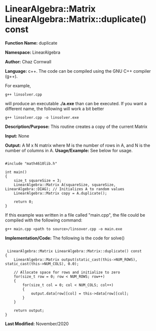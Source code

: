 # LinearAlgebra::Matrix LinearAlgebra::Matrix::duplicate() const

**Function Name:**           duplicate

**Namespace:**               LinearAlgebra

**Author:** Chaz Cornwall

**Language:** c++. The code can be compiled using the GNU C++ compiler (g++).

For example,

    g++ linsolver.cpp 

will produce an executable **./a.exe** than can be executed. If you want a different name, the following will work a bit
better

    g++ linsolver.cpp -o linsolver.exe

**Description/Purpose:** This routine creates a copy of the current Matrix

**Input:** None

**Output:** A M x N matrix where M is the number of rows in A, and N is the number of columns in A.
**Usage/Example:** See below for usage.

<pre><code> 
#include "math4610lib.h" 

int main()
{
    size_t squareSize = 3;
    LinearAlgebra::Matrix A(squareSize, squareSize, LinearAlgebra::DIAG); // Initializes A to random values
    LinearAlgebra::Matrix copy = A.duplicate();
    
    return 0;
}
</pre></code>

If this example was written in a file called "main.cpp", the file could be compiled with the following command:

    g++ main.cpp <path to source>/linsover.cpp -o main.exe

**Implementation/Code:** The following is the code for solve()

<pre><code>
 LinearAlgebra::Matrix LinearAlgebra::Matrix::duplicate() const
{
    LinearAlgebra::Matrix output(static_cast<int>(this->NUM_ROWS), static_cast<int>(this->NUM_COLS), 0.0);

    // Allocate space for rows and initialize to zero
    for(size_t row = 0; row < NUM_ROWS; row++)
    {
        for(size_t col = 0; col < NUM_COLS; col++)
        {
            output.data[row][col] = this->data[row][col];
        }
    }

    return output;
}
</pre></code>

**Last Modified:** November/2020

